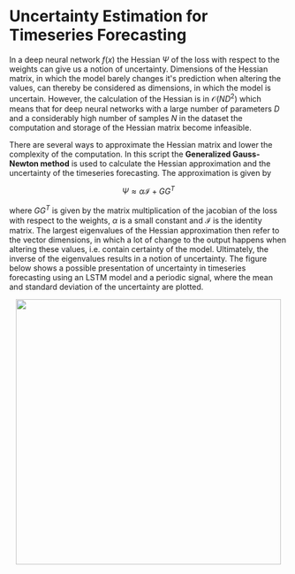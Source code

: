 # Uncertainty Estimation for Timeseries Forecasting

In a deep neural network $f(x)$ the Hessian $\Psi$ of the loss with respect to the weights can give us a notion of uncertainty. Dimensions of the Hessian matrix, in which the model barely changes it's prediction when altering the values, can thereby be considered as dimensions, in which the model is uncertain. However, the calculation of the Hessian is in $\mathcal{O}(ND^2)$ which means that for deep neural networks with a large number of parameters $D$ and a considerably high number of samples $N$ in the dataset the computation and storage of the Hessian matrix become infeasible.

There are several ways to approximate the Hessian matrix and lower the complexity of the computation. In this script the **Generalized Gauss-Newton method** is used to calculate the Hessian approximation and the uncertainty of the timeseries forecasting. The approximation is given by<p align="center">
  $\Psi \approx \alpha \mathcal{I} + GG^T$ </p>
  
where $GG^T$ is given by the matrix multiplication of the jacobian of the loss with respect to the weights, $\alpha$ is a small constant and $\mathcal{I}$ is the identity matrix. The largest eigenvalues of the Hessian approximation then refer to the vector dimensions, in which a lot of change to the output happens when altering these values, i.e. contain certainty of the model. Ultimately, the inverse of the eigenvalues results in a notion of uncertainty. The figure below shows a possible presentation of uncertainty in timeseries forecasting using an LSTM model and a periodic signal, where the mean and standard deviation of the uncertainty are plotted. 

<p align="center">
<img src="https://github.com/user-attachments/assets/c7b06f68-975f-48cd-88f0-409210e4751c" width="480"/>
</p>
